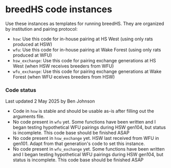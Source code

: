 # breedHS code instances

Use these instances as templates for running breedHS. They are organized by institution and pairing protocol:
- `hsw`: Use this code for in-house pairing at HS West (using only rats produced at HSW)
- `wfu`: Use this code for in-house pairing at Wake Forest (using only rats produced at WFU)
- `hsw_exchange`: Use this code for pairing exchange generations at HS West (when HSW receives breeders from WFU)
- `wfu_exchange`: Use this code for pairing exchange generations at Wake Forest (when WFU eceives breeders from HSW)

### Code status
Last updated 2 May 2025 by Ben Johnson

- Code in `hsw` is stable and should be usable as-is after filling out the arguments file.
- No code present in `wfu` yet. Some functions have been written and I began testing hypothetical WFU pairings during HSW gen104, but status is incomplete. This code base should be finished ASAP
- No code present in `hsw_exchange` yet. HSW last received from WFU in gen101. Adapt from that generation's code to set this instance.
- No code present in `wfu_exchange` yet. Some functions have been written and I began testing hypothetical WFU pairings during HSW gen104, but status is incomplete. This code base should be finished ASAP